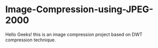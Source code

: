 # Image-Compression-using-JPEG-2000
Hello Geeks! this is an image compression project based on DWT compression technique.

